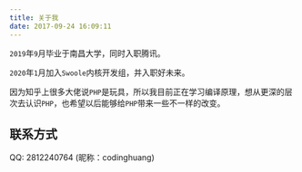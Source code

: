 ```yaml
---
title: 关于我
date: 2017-09-24 16:09:11
---
```


`2019`年`9`月毕业于南昌大学，同时入职腾讯。

`2020`年`1`月加入`Swoole`内核开发组，并入职好未来。

因为知乎上很多大佬说`PHP`是玩具，所以我目前正在学习编译原理，想从更深的层次去认识`PHP`，也希望以后能够给`PHP`带来一些不一样的改变。

## 联系方式

QQ: 2812240764 (昵称：codinghuang)
